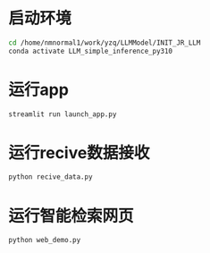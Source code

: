 # 启动环境

```bash
cd /home/nmnormal1/work/yzq/LLMModel/INIT_JR_LLM
conda activate LLM_simple_inference_py310
```

# 运行app

```bash
streamlit run launch_app.py
```

# 运行recive数据接收

```bash
python recive_data.py
```

# 运行智能检索网页

```bash
python web_demo.py
```
